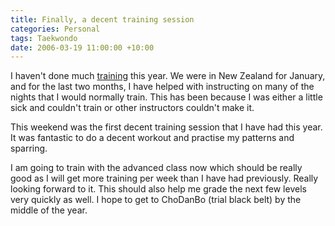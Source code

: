 ```yaml
---
title: Finally, a decent training session
categories: Personal
tags: Taekwondo
date: 2006-03-19 11:00:00 +10:00
---
```


I haven't done much [training][0] this year. We were in New Zealand for January, and for the last two months, I have helped with instructing on many of the nights that I would normally train. This has been because I was either a little sick and couldn't train or other instructors couldn't make it.

This weekend was the first decent training session that I have had this year. It was fantastic to do a decent workout and practise my patterns and sparring. 

I am going to train with the advanced class now which should be really good as I will get more training per week than I have had previously. Really looking forward to it. This should also help me grade the next few levels very quickly as well. I hope to get to ChoDanBo (trial black belt) by the middle of the year.

[0]: http://www.lantern.tv/
